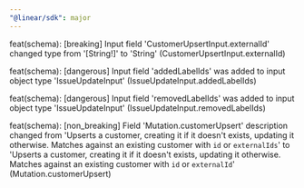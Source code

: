 ```yaml
---
"@linear/sdk": major
---
```



feat(schema): [breaking] Input field 'CustomerUpsertInput.externalId' changed type from '[String!]' to 'String' (CustomerUpsertInput.externalId)

feat(schema): [dangerous] Input field 'addedLabelIds' was added to input object type 'IssueUpdateInput' (IssueUpdateInput.addedLabelIds)

feat(schema): [dangerous] Input field 'removedLabelIds' was added to input object type 'IssueUpdateInput' (IssueUpdateInput.removedLabelIds)

feat(schema): [non_breaking] Field 'Mutation.customerUpsert' description changed from 'Upserts a customer, creating it if it doesn't exists, updating it otherwise. Matches against an existing customer with `id` or `externalIds`' to 'Upserts a customer, creating it if it doesn't exists, updating it otherwise. Matches against an existing customer with `id` or `externalId`' (Mutation.customerUpsert)